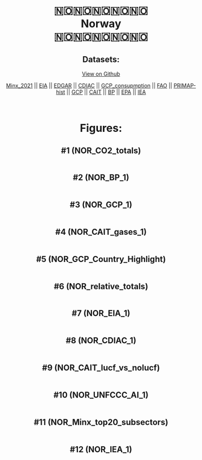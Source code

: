 
<center>
<h1 align="center">
🇳🇴🇳🇴🇳🇴🇳🇴🇳🇴
<br>
Norway
<br>
🇳🇴🇳🇴🇳🇴🇳🇴🇳🇴
</h1>
<h2>Datasets:</h2>
<p><a href="https://github.com/dquintani/GreenhouseData/tree/master/country_data/NOR_Norway/data">View on Github</a>
<br></p><p><a href="data/NOR_Minx_2021.csv">Minx_2021</a> || <a href="data/NOR_EIA.csv">EIA</a> || <a href="data/NOR_EDGAR.csv">EDGAR</a> || <a href="data/NOR_CDIAC.csv">CDIAC</a> || <a href="data/NOR_GCP_consupmption.csv">GCP_consupmption</a> || <a href="data/NOR_FAO.csv">FAO</a> || <a href="data/NOR_PRIMAP-hist.csv">PRIMAP-hist</a> || <a href="data/NOR_GCP.csv">GCP</a> || <a href="data/NOR_CAIT.csv">CAIT</a> || <a href="data/NOR_BP.csv">BP</a> || <a href="data/NOR_EPA.csv">EPA</a> || <a href="data/NOR_IEA.csv">IEA</a></p><p><br></p>
<h1>Figures:</h1><h2>#1 (NOR_CO2_totals)</h2>
<p><img alt="" src="figures/NOR_CO2_totals.png" /></p><h2>#2 (NOR_BP_1)</h2>
<p><img alt="" src="figures/NOR_BP_1.png" /></p><h2>#3 (NOR_GCP_1)</h2>
<p><img alt="" src="figures/NOR_GCP_1.png" /></p><h2>#4 (NOR_CAIT_gases_1)</h2>
<p><img alt="" src="figures/NOR_CAIT_gases_1.png" /></p><h2>#5 (NOR_GCP_Country_Highlight)</h2>
<p><img alt="" src="figures/NOR_GCP_Country_Highlight.png" /></p><h2>#6 (NOR_relative_totals)</h2>
<p><img alt="" src="figures/NOR_relative_totals.png" /></p><h2>#7 (NOR_EIA_1)</h2>
<p><img alt="" src="figures/NOR_EIA_1.png" /></p><h2>#8 (NOR_CDIAC_1)</h2>
<p><img alt="" src="figures/NOR_CDIAC_1.png" /></p><h2>#9 (NOR_CAIT_lucf_vs_nolucf)</h2>
<p><img alt="" src="figures/NOR_CAIT_lucf_vs_nolucf.png" /></p><h2>#10 (NOR_UNFCCC_AI_1)</h2>
<p><img alt="" src="figures/NOR_UNFCCC_AI_1.png" /></p><h2>#11 (NOR_Minx_top20_subsectors)</h2>
<p><img alt="" src="figures/NOR_Minx_top20_subsectors.png" /></p><h2>#12 (NOR_IEA_1)</h2>
<p><img alt="" src="figures/NOR_IEA_1.png" /></p>
